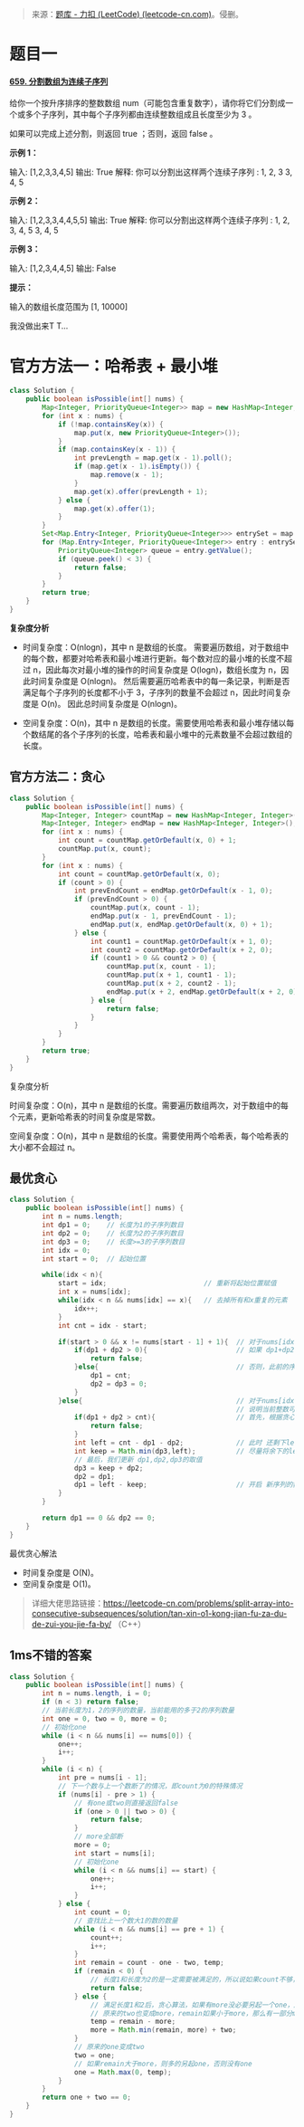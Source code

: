> 来源：[题库 - 力扣 (LeetCode) (leetcode-cn.com)](https://leetcode-cn.com/problems/)。侵删。

# 题目一

#### [659. 分割数组为连续子序列](https://leetcode-cn.com/problems/split-array-into-consecutive-subsequences/)

给你一个按升序排序的整数数组 num（可能包含重复数字），请你将它们分割成一个或多个子序列，其中每个子序列都由连续整数组成且长度至少为 3 。

如果可以完成上述分割，则返回 true ；否则，返回 false 。

**示例 1：**

输入: [1,2,3,3,4,5]
输出: True
解释:
你可以分割出这样两个连续子序列 : 
1, 2, 3
3, 4, 5

**示例 2：**

输入: [1,2,3,3,4,4,5,5]
输出: True
解释:
你可以分割出这样两个连续子序列 : 
1, 2, 3, 4, 5
3, 4, 5

**示例 3：**

输入: [1,2,3,4,4,5]
输出: False

**提示：**

输入的数组长度范围为 [1, 10000]



我没做出来T T...



# 官方方法一：哈希表 + 最小堆

```java
class Solution {
    public boolean isPossible(int[] nums) {
        Map<Integer, PriorityQueue<Integer>> map = new HashMap<Integer, PriorityQueue<Integer>>();
        for (int x : nums) {
            if (!map.containsKey(x)) {
                map.put(x, new PriorityQueue<Integer>());
            }
            if (map.containsKey(x - 1)) {
                int prevLength = map.get(x - 1).poll();
                if (map.get(x - 1).isEmpty()) {
                    map.remove(x - 1);
                }
                map.get(x).offer(prevLength + 1);
            } else {
                map.get(x).offer(1);
            }
        }
        Set<Map.Entry<Integer, PriorityQueue<Integer>>> entrySet = map.entrySet();
        for (Map.Entry<Integer, PriorityQueue<Integer>> entry : entrySet) {
            PriorityQueue<Integer> queue = entry.getValue();
            if (queue.peek() < 3) {
                return false;
            }
        }
        return true;
    }
}
```

**复杂度分析**

+ 时间复杂度：O(nlogn)，其中 n 是数组的长度。
    需要遍历数组，对于数组中的每个数，都要对哈希表和最小堆进行更新。每个数对应的最小堆的长度不超过 n，因此每次对最小堆的操作的时间复杂度是 O(logn)，数组长度为 n，因此时间复杂度是 O(nlogn)。
    然后需要遍历哈希表中的每一条记录，判断是否满足每个子序列的长度都不小于 3，子序列的数量不会超过 n，因此时间复杂度是 O(n)。
    因此总时间复杂度是 O(nlogn)。

+ 空间复杂度：O(n)，其中 n 是数组的长度。需要使用哈希表和最小堆存储以每个数结尾的各个子序列的长度，哈希表和最小堆中的元素数量不会超过数组的长度。



## 官方方法二：贪心

```java
class Solution {
    public boolean isPossible(int[] nums) {
        Map<Integer, Integer> countMap = new HashMap<Integer, Integer>();
        Map<Integer, Integer> endMap = new HashMap<Integer, Integer>();
        for (int x : nums) {
            int count = countMap.getOrDefault(x, 0) + 1;
            countMap.put(x, count);
        }
        for (int x : nums) {
            int count = countMap.getOrDefault(x, 0);
            if (count > 0) {
                int prevEndCount = endMap.getOrDefault(x - 1, 0);
                if (prevEndCount > 0) {
                    countMap.put(x, count - 1);
                    endMap.put(x - 1, prevEndCount - 1);
                    endMap.put(x, endMap.getOrDefault(x, 0) + 1);
                } else {
                    int count1 = countMap.getOrDefault(x + 1, 0);
                    int count2 = countMap.getOrDefault(x + 2, 0);
                    if (count1 > 0 && count2 > 0) {
                        countMap.put(x, count - 1);
                        countMap.put(x + 1, count1 - 1);
                        countMap.put(x + 2, count2 - 1);
                        endMap.put(x + 2, endMap.getOrDefault(x + 2, 0) + 1);
                    } else {
                        return false;
                    }
                }
            }
        }
        return true;
    }
}
```

复杂度分析

时间复杂度：O(n)，其中 n 是数组的长度。需要遍历数组两次，对于数组中的每个元素，更新哈希表的时间复杂度是常数。

空间复杂度：O(n)，其中 n 是数组的长度。需要使用两个哈希表，每个哈希表的大小都不会超过 n。





## 最优贪心

```java
class Solution {
    public boolean isPossible(int[] nums) {
        int n = nums.length;
        int dp1 = 0;    // 长度为1的子序列数目
        int dp2 = 0;    // 长度为2的子序列数目
        int dp3 = 0;    // 长度>=3的子序列数目
        int idx = 0;
        int start = 0;  // 起始位置

        while(idx < n){
            start = idx;                        // 重新将起始位置赋值
            int x = nums[idx];
            while(idx < n && nums[idx] == x){   // 去掉所有和x重复的元素
                idx++;
            }
            int cnt = idx - start;              

            if(start > 0 && x != nums[start - 1] + 1){  // 对于nums[idx] != nums[idx - 1] + 1
                if(dp1 + dp2 > 0){                      // 如果 dp1+dp2>0，说明有些长度≤2的序列无法被满足，因此不存在相应的分割方案。
                    return false;
                }else{                                  // 否则，此前的序列全部作废
                    dp1 = cnt;
                    dp2 = dp3 = 0;
                }
            }else{                                      // 对于nums[idx] == nums[idx - 1] + 1
                                                        // 说明当前整数可以加入到所有以nums[idx-1]为结尾的序列中。假设数组中x的数目为cnt：
                if(dp1 + dp2 > cnt){                    // 首先，根据贪心的策略，我们要尽可能地先把 xx 添加到长度≤2 的子序列中，从而尽可能地保证子序列的长度都≥3。如果x的数量不够，说明不存在相应的分割方案。
                    return false;
                }
                int left = cnt - dp1 - dp2;             // 此时 还剩下left = cnt -dp1 -dp2个 nums[idx-1](x)
                int keep = Math.min(dp3,left);          // 尽量将余下的left个整数添加到长度≥3的子序列中
                // 最后，我们更新 dp1,dp2,dp3的取值
                dp3 = keep + dp2;
                dp2 = dp1;
                dp1 = left - keep;                      // 开启 新序列的数目等于left−keep。
            }
        }

        return dp1 == 0 && dp2 == 0;
    }
}
```

最优贪心解法

- 时间复杂度是 O(N)。
- 空间复杂度是 O(1)。

> 详细大佬思路链接：https://leetcode-cn.com/problems/split-array-into-consecutive-subsequences/solution/tan-xin-o1-kong-jian-fu-za-du-de-zui-you-jie-fa-by/ （C++）



## 1ms不错的答案

```java
class Solution {
    public boolean isPossible(int[] nums) {
        int n = nums.length, i = 0;
        if (n < 3) return false;
        // 当前长度为1，2的序列的数量，当前能用的多于2的序列数量
        int one = 0, two = 0, more = 0;
        // 初始化one
        while (i < n && nums[i] == nums[0]) {
            one++;
            i++;
        }
        while (i < n) {
            int pre = nums[i - 1];
            // 下一个数与上一个数断了的情况，即count为0的特殊情况
            if (nums[i] - pre > 1) {
                // 有one或two则直接返回false
                if (one > 0 || two > 0) {
                    return false;
                }
                // more全部断
                more = 0;
                int start = nums[i];
                // 初始化one
                while (i < n && nums[i] == start) {
                    one++;
                    i++;
                }
            } else {
                int count = 0;
                // 查找比上一个数大1的数的数量
                while (i < n && nums[i] == pre + 1) {
                    count++;
                    i++;
                }
                int remain = count - one - two, temp;
                if (remain < 0) {
                    // 长度1和长度为2的是一定需要被满足的，所以说如果count不够，返回false
                    return false;
                } else {
                    // 满足长度1和2后，贪心算法，如果有more没必要另起一个one，所以remain尽可能给more
                    // 原来的two也变成more，remain如果小于more，那么有一部分more断了不再讨论
                    temp = remain - more;
                    more = Math.min(remain, more) + two;
                }
                // 原来的one变成two
                two = one;
                // 如果remain大于more，则多的另起one，否则没有one
                one = Math.max(0, temp);
            }
        }
        return one + two == 0;
    }
}
```

